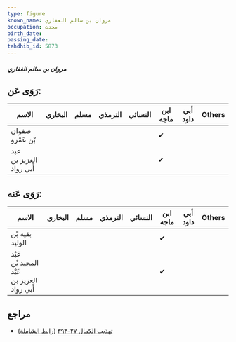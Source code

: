 ```yaml
---
type: figure
known_name: مروان بن سالم الغفاري
occupation: محدث
birth_date:
passing_date:
tahdhib_id: 5873
---
```

##### مروان بن سالم الغفاري

## رَوَى عَن:
| الاسم                   | البخاري | مسلم | الترمذي | النسائي | ابن ماجه | أبي داود | Others |
| ----------------------- | ------- | ---- | ------- | ------- | -------- | -------- | ------ |
| صفوان بْن عَمْرو        |         |      |         |         | ✔        |          |        |
| عبد العزيز بن أَبي رواد |         |      |         |         | ✔        |          |        |
## رَوَى عَنه:
| الاسم                                      | البخاري | مسلم | الترمذي | النسائي | ابن ماجه | أبي داود | Others |
| ------------------------------------------ | ------- | ---- | ------- | ------- | -------- | -------- | ------ |
| بقية بْن الوليد                            |         |      |         |         | ✔        |          |        |
| عَبْد المجيد بْن عَبْد العزيز بن أَبي رواد |         |      |         |         | ✔        |          |        |
## مراجع
- [تهذيب الكمال ٢٧-٣٩٣](obsidian://open?vault=Tahdhib-al-Kamal&file=Figures/٥٨٧٣-مروان%20بن%20سالم%20الغفاري) ([رابط الشاملة](https://shamela.ws/book/3722/14782))